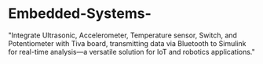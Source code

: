 # Embedded-Systems-
"Integrate Ultrasonic, Accelerometer, Temperature sensor, Switch, and Potentiometer with Tiva board, transmitting data via Bluetooth to Simulink for real-time analysis—a versatile solution for IoT and robotics applications."
